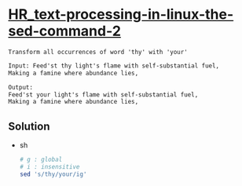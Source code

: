 # [HR_text-processing-in-linux-the-sed-command-2](https://www.hackerrank.com/challenges/text-processing-in-linux-the-sed-command-2)

```en
Transform all occurrences of word 'thy' with 'your'
```

```txt
Input: Feed'st thy light's flame with self-substantial fuel,
Making a famine where abundance lies,

Output:
Feed'st your light's flame with self-substantial fuel,
Making a famine where abundance lies,
```

## Solution

* sh

  ```sh
  # g : global
  # i : insensitive
  sed 's/thy/your/ig'
  ```
